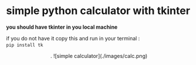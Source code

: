 # simple python calculator with tkinter

**you should have tkinter in you local machine**

if you do not have it copy this and run in your terminal :  
`pip install tk`  


<center>  
. 
![simple calculator](./images/calc.png)
</center>
